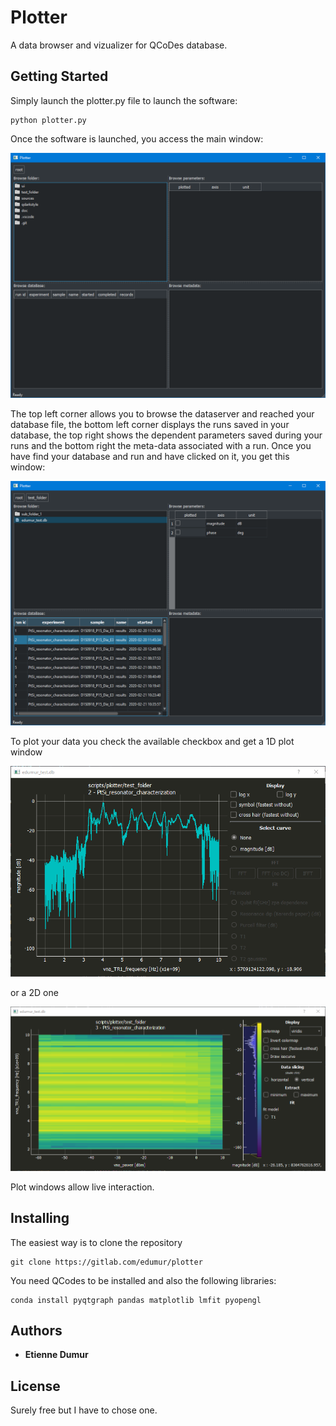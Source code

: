 # Plotter

A data browser and vizualizer for QCoDes database.


## Getting Started

Simply launch the plotter.py file to launch the software:

```
python plotter.py
```

Once the software is launched, you access the main window:

![main 01](doc/main_01.png)

The top left corner allows you to browse the dataserver and reached your database file, the bottom left corner displays the runs saved in your database, the top right shows the dependent parameters saved during your runs and the bottom right the meta-data associated with a run.
Once you have find your database and run and have clicked on it, you get this window:

![main 02](doc/main_02.png)

To plot your data you check the available checkbox and get a 1D plot window

![1D plot](doc/plot_1d_01.png)

or a 2D one

![2D plot](doc/plot_2d_01.png)

Plot windows allow live interaction.


## Installing

The easiest way is to clone the repository

```
git clone https://gitlab.com/edumur/plotter
```

You need QCodes to be installed and also the following libraries:

```
conda install pyqtgraph pandas matplotlib lmfit pyopengl
```

## Authors

* **Etienne Dumur**


## License

Surely free but I have to chose one.